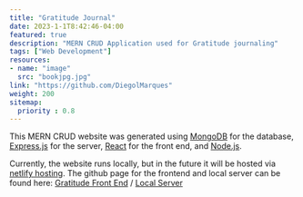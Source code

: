 ```yaml
---
title: "Gratitude Journal"
date: 2023-1-1T8:42:46-04:00
featured: true
description: "MERN CRUD Application used for Gratitude journaling"
tags: ["Web Development"]
resources:
- name: "image"
  src: "bookjpg.jpg"
link: "https://github.com/DiegolMarques"
weight: 200
sitemap:
  priority : 0.8
---
```


This MERN CRUD website was generated using [MongoDB](https://www.mongodb.com/home) for the database, [Express.js](https://expressjs.com/) for the server, [React](https://reactjs.org/) for the front end, and [Node.js](https://nodejs.org/en/).

Currently, the website runs locally, but in the future it will be hosted via [netlify hosting](https://www.netlify.com/). The github page for the frontend and local server can be found here: [Gratitude Front End](https://github.com/DiegolMarques/gratitudeJournalWebsite) / [Local Server](https://github.com/DiegolMarques/gratitudeJournalServer)

